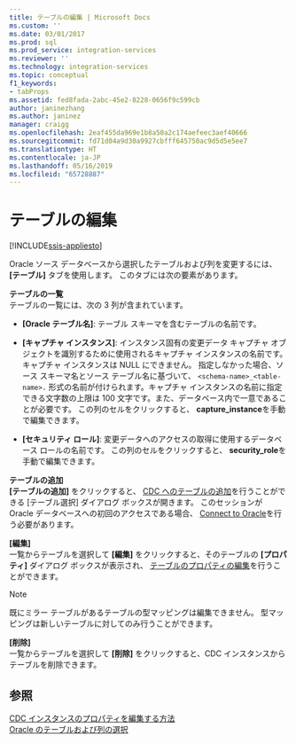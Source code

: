 ```yaml
---
title: テーブルの編集 | Microsoft Docs
ms.custom: ''
ms.date: 03/01/2017
ms.prod: sql
ms.prod_service: integration-services
ms.reviewer: ''
ms.technology: integration-services
ms.topic: conceptual
f1_keywords:
- tabProps
ms.assetid: fed8fada-2abc-45e2-8228-0656f9c599cb
author: janinezhang
ms.author: janinez
manager: craigg
ms.openlocfilehash: 2eaf455da969e1b8a50a2c174aefeec3aef40666
ms.sourcegitcommit: fd71d04a9d30a9927cbfff645750ac9d5d5e5ee7
ms.translationtype: HT
ms.contentlocale: ja-JP
ms.lasthandoff: 05/16/2019
ms.locfileid: "65728887"
---
```

# <a name="edit-tables"></a>テーブルの編集

[!INCLUDE[ssis-appliesto](../../includes/ssis-appliesto-ssvrpluslinux-asdb-asdw-xxx.md)]


  Oracle ソース データベースから選択したテーブルおよび列を変更するには、 **[テーブル]** タブを使用します。 このタブには次の要素があります。  
  
 **テーブルの一覧**  
 テーブルの一覧には、次の 3 列が含まれています。  
  
-   **[Oracle テーブル名]**: テーブル スキーマを含むテーブルの名前です。  
  
-   **[キャプチャ インスタンス]**: インスタンス固有の変更データ キャプチャ オブジェクトを識別するために使用されるキャプチャ インスタンスの名前です。 キャプチャ インスタンスは NULL にできません。 指定しなかった場合、ソース スキーマ名とソース テーブル名に基づいて、 `<schema-name>_<table-name>.` 形式の名前が付けられます。キャプチャ インスタンスの名前に指定できる文字数の上限は 100 文字です。また、データベース内で一意であることが必要です。 この列のセルをクリックすると、 **capture_instance**を手動で編集できます。  
  
-   **[セキュリティ ロール]**: 変更データへのアクセスの取得に使用するデータベース ロールの名前です。 この列のセルをクリックすると、 **security_role**を手動で編集できます。  
  
 **テーブルの追加**  
 **[テーブルの追加]** をクリックすると、 [CDC へのテーブルの追加](../../integration-services/change-data-capture/add-tables-to-a-cdc-instance.md)を行うことができる [テーブル選択] ダイアログ ボックスが開きます。 このセッションが Oracle データベースへの初回のアクセスである場合、 [Connect to Oracle](../../integration-services/change-data-capture/connect-to-oracle.md)を行う必要があります。  
  
 **[編集]**  
 一覧からテーブルを選択して **[編集]** をクリックすると、そのテーブルの **[プロパティ]** ダイアログ ボックスが表示され、 [テーブルのプロパティの編集](../../integration-services/change-data-capture/edit-the-table-properties.md)を行うことができます。  
  
> [!NOTE]  
>  既にミラー テーブルがあるテーブルの型マッピングは編集できません。 型マッピングは新しいテーブルに対してのみ行うことができます。  
  
 **[削除]**  
 一覧からテーブルを選択して **[削除]** をクリックすると、CDC インスタンスからテーブルを削除できます。  
  
## <a name="see-also"></a>参照  
 [CDC インスタンスのプロパティを編集する方法](../../integration-services/change-data-capture/how-to-edit-the-cdc-instance-properties.md)   
 [Oracle のテーブルおよび列の選択](../../integration-services/change-data-capture/select-oracle-tables-and-columns.md)  
  
  
